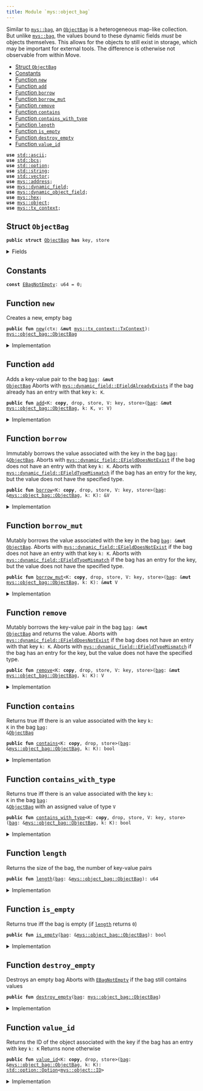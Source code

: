 ```yaml
---
title: Module `mys::object_bag`
---
```


Similar to <code><a href="../mys/bag.md#mys_bag">mys::bag</a></code>, an <code><a href="../mys/object_bag.md#mys_object_bag_ObjectBag">ObjectBag</a></code> is a heterogeneous map-like collection. But unlike
<code><a href="../mys/bag.md#mys_bag">mys::bag</a></code>, the values bound to these dynamic fields _must_ be objects themselves. This allows
for the objects to still exist in storage, which may be important for external tools.
The difference is otherwise not observable from within Move.


-  [Struct `ObjectBag`](#mys_object_bag_ObjectBag)
-  [Constants](#@Constants_0)
-  [Function `new`](#mys_object_bag_new)
-  [Function `add`](#mys_object_bag_add)
-  [Function `borrow`](#mys_object_bag_borrow)
-  [Function `borrow_mut`](#mys_object_bag_borrow_mut)
-  [Function `remove`](#mys_object_bag_remove)
-  [Function `contains`](#mys_object_bag_contains)
-  [Function `contains_with_type`](#mys_object_bag_contains_with_type)
-  [Function `length`](#mys_object_bag_length)
-  [Function `is_empty`](#mys_object_bag_is_empty)
-  [Function `destroy_empty`](#mys_object_bag_destroy_empty)
-  [Function `value_id`](#mys_object_bag_value_id)


<pre><code><b>use</b> <a href="../std/ascii.md#std_ascii">std::ascii</a>;
<b>use</b> <a href="../std/bcs.md#std_bcs">std::bcs</a>;
<b>use</b> <a href="../std/option.md#std_option">std::option</a>;
<b>use</b> <a href="../std/string.md#std_string">std::string</a>;
<b>use</b> <a href="../std/vector.md#std_vector">std::vector</a>;
<b>use</b> <a href="../mys/address.md#mys_address">mys::address</a>;
<b>use</b> <a href="../mys/dynamic_field.md#mys_dynamic_field">mys::dynamic_field</a>;
<b>use</b> <a href="../mys/dynamic_object_field.md#mys_dynamic_object_field">mys::dynamic_object_field</a>;
<b>use</b> <a href="../mys/hex.md#mys_hex">mys::hex</a>;
<b>use</b> <a href="../mys/object.md#mys_object">mys::object</a>;
<b>use</b> <a href="../mys/tx_context.md#mys_tx_context">mys::tx_context</a>;
</code></pre>



<a name="mys_object_bag_ObjectBag"></a>

## Struct `ObjectBag`



<pre><code><b>public</b> <b>struct</b> <a href="../mys/object_bag.md#mys_object_bag_ObjectBag">ObjectBag</a> <b>has</b> key, store
</code></pre>



<details>
<summary>Fields</summary>


<dl>
<dt>
<code>id: <a href="../mys/object.md#mys_object_UID">mys::object::UID</a></code>
</dt>
<dd>
 the ID of this bag
</dd>
<dt>
<code>size: u64</code>
</dt>
<dd>
 the number of key-value pairs in the bag
</dd>
</dl>


</details>

<a name="@Constants_0"></a>

## Constants


<a name="mys_object_bag_EBagNotEmpty"></a>



<pre><code><b>const</b> <a href="../mys/object_bag.md#mys_object_bag_EBagNotEmpty">EBagNotEmpty</a>: u64 = 0;
</code></pre>



<a name="mys_object_bag_new"></a>

## Function `new`

Creates a new, empty bag


<pre><code><b>public</b> <b>fun</b> <a href="../mys/object_bag.md#mys_object_bag_new">new</a>(ctx: &<b>mut</b> <a href="../mys/tx_context.md#mys_tx_context_TxContext">mys::tx_context::TxContext</a>): <a href="../mys/object_bag.md#mys_object_bag_ObjectBag">mys::object_bag::ObjectBag</a>
</code></pre>



<details>
<summary>Implementation</summary>


<pre><code><b>public</b> <b>fun</b> <a href="../mys/object_bag.md#mys_object_bag_new">new</a>(ctx: &<b>mut</b> TxContext): <a href="../mys/object_bag.md#mys_object_bag_ObjectBag">ObjectBag</a> {
    <a href="../mys/object_bag.md#mys_object_bag_ObjectBag">ObjectBag</a> {
        id: <a href="../mys/object.md#mys_object_new">object::new</a>(ctx),
        size: 0,
    }
}
</code></pre>



</details>

<a name="mys_object_bag_add"></a>

## Function `add`

Adds a key-value pair to the bag <code><a href="../mys/bag.md#mys_bag">bag</a>: &<b>mut</b> <a href="../mys/object_bag.md#mys_object_bag_ObjectBag">ObjectBag</a></code>
Aborts with <code><a href="../mys/dynamic_field.md#mys_dynamic_field_EFieldAlreadyExists">mys::dynamic_field::EFieldAlreadyExists</a></code> if the bag already has an entry with
that key <code>k: K</code>.


<pre><code><b>public</b> <b>fun</b> <a href="../mys/object_bag.md#mys_object_bag_add">add</a>&lt;K: <b>copy</b>, drop, store, V: key, store&gt;(<a href="../mys/bag.md#mys_bag">bag</a>: &<b>mut</b> <a href="../mys/object_bag.md#mys_object_bag_ObjectBag">mys::object_bag::ObjectBag</a>, k: K, v: V)
</code></pre>



<details>
<summary>Implementation</summary>


<pre><code><b>public</b> <b>fun</b> <a href="../mys/object_bag.md#mys_object_bag_add">add</a>&lt;K: <b>copy</b> + drop + store, V: key + store&gt;(<a href="../mys/bag.md#mys_bag">bag</a>: &<b>mut</b> <a href="../mys/object_bag.md#mys_object_bag_ObjectBag">ObjectBag</a>, k: K, v: V) {
    ofield::add(&<b>mut</b> <a href="../mys/bag.md#mys_bag">bag</a>.id, k, v);
    <a href="../mys/bag.md#mys_bag">bag</a>.size = <a href="../mys/bag.md#mys_bag">bag</a>.size + 1;
}
</code></pre>



</details>

<a name="mys_object_bag_borrow"></a>

## Function `borrow`

Immutably borrows the value associated with the key in the bag <code><a href="../mys/bag.md#mys_bag">bag</a>: &<a href="../mys/object_bag.md#mys_object_bag_ObjectBag">ObjectBag</a></code>.
Aborts with <code><a href="../mys/dynamic_field.md#mys_dynamic_field_EFieldDoesNotExist">mys::dynamic_field::EFieldDoesNotExist</a></code> if the bag does not have an entry with
that key <code>k: K</code>.
Aborts with <code><a href="../mys/dynamic_field.md#mys_dynamic_field_EFieldTypeMismatch">mys::dynamic_field::EFieldTypeMismatch</a></code> if the bag has an entry for the key, but
the value does not have the specified type.


<pre><code><b>public</b> <b>fun</b> <a href="../mys/borrow.md#mys_borrow">borrow</a>&lt;K: <b>copy</b>, drop, store, V: key, store&gt;(<a href="../mys/bag.md#mys_bag">bag</a>: &<a href="../mys/object_bag.md#mys_object_bag_ObjectBag">mys::object_bag::ObjectBag</a>, k: K): &V
</code></pre>



<details>
<summary>Implementation</summary>


<pre><code><b>public</b> <b>fun</b> <a href="../mys/borrow.md#mys_borrow">borrow</a>&lt;K: <b>copy</b> + drop + store, V: key + store&gt;(<a href="../mys/bag.md#mys_bag">bag</a>: &<a href="../mys/object_bag.md#mys_object_bag_ObjectBag">ObjectBag</a>, k: K): &V {
    ofield::borrow(&<a href="../mys/bag.md#mys_bag">bag</a>.id, k)
}
</code></pre>



</details>

<a name="mys_object_bag_borrow_mut"></a>

## Function `borrow_mut`

Mutably borrows the value associated with the key in the bag <code><a href="../mys/bag.md#mys_bag">bag</a>: &<b>mut</b> <a href="../mys/object_bag.md#mys_object_bag_ObjectBag">ObjectBag</a></code>.
Aborts with <code><a href="../mys/dynamic_field.md#mys_dynamic_field_EFieldDoesNotExist">mys::dynamic_field::EFieldDoesNotExist</a></code> if the bag does not have an entry with
that key <code>k: K</code>.
Aborts with <code><a href="../mys/dynamic_field.md#mys_dynamic_field_EFieldTypeMismatch">mys::dynamic_field::EFieldTypeMismatch</a></code> if the bag has an entry for the key, but
the value does not have the specified type.


<pre><code><b>public</b> <b>fun</b> <a href="../mys/object_bag.md#mys_object_bag_borrow_mut">borrow_mut</a>&lt;K: <b>copy</b>, drop, store, V: key, store&gt;(<a href="../mys/bag.md#mys_bag">bag</a>: &<b>mut</b> <a href="../mys/object_bag.md#mys_object_bag_ObjectBag">mys::object_bag::ObjectBag</a>, k: K): &<b>mut</b> V
</code></pre>



<details>
<summary>Implementation</summary>


<pre><code><b>public</b> <b>fun</b> <a href="../mys/object_bag.md#mys_object_bag_borrow_mut">borrow_mut</a>&lt;K: <b>copy</b> + drop + store, V: key + store&gt;(<a href="../mys/bag.md#mys_bag">bag</a>: &<b>mut</b> <a href="../mys/object_bag.md#mys_object_bag_ObjectBag">ObjectBag</a>, k: K): &<b>mut</b> V {
    ofield::borrow_mut(&<b>mut</b> <a href="../mys/bag.md#mys_bag">bag</a>.id, k)
}
</code></pre>



</details>

<a name="mys_object_bag_remove"></a>

## Function `remove`

Mutably borrows the key-value pair in the bag <code><a href="../mys/bag.md#mys_bag">bag</a>: &<b>mut</b> <a href="../mys/object_bag.md#mys_object_bag_ObjectBag">ObjectBag</a></code> and returns the value.
Aborts with <code><a href="../mys/dynamic_field.md#mys_dynamic_field_EFieldDoesNotExist">mys::dynamic_field::EFieldDoesNotExist</a></code> if the bag does not have an entry with
that key <code>k: K</code>.
Aborts with <code><a href="../mys/dynamic_field.md#mys_dynamic_field_EFieldTypeMismatch">mys::dynamic_field::EFieldTypeMismatch</a></code> if the bag has an entry for the key, but
the value does not have the specified type.


<pre><code><b>public</b> <b>fun</b> <a href="../mys/object_bag.md#mys_object_bag_remove">remove</a>&lt;K: <b>copy</b>, drop, store, V: key, store&gt;(<a href="../mys/bag.md#mys_bag">bag</a>: &<b>mut</b> <a href="../mys/object_bag.md#mys_object_bag_ObjectBag">mys::object_bag::ObjectBag</a>, k: K): V
</code></pre>



<details>
<summary>Implementation</summary>


<pre><code><b>public</b> <b>fun</b> <a href="../mys/object_bag.md#mys_object_bag_remove">remove</a>&lt;K: <b>copy</b> + drop + store, V: key + store&gt;(<a href="../mys/bag.md#mys_bag">bag</a>: &<b>mut</b> <a href="../mys/object_bag.md#mys_object_bag_ObjectBag">ObjectBag</a>, k: K): V {
    <b>let</b> v = ofield::remove(&<b>mut</b> <a href="../mys/bag.md#mys_bag">bag</a>.id, k);
    <a href="../mys/bag.md#mys_bag">bag</a>.size = <a href="../mys/bag.md#mys_bag">bag</a>.size - 1;
    v
}
</code></pre>



</details>

<a name="mys_object_bag_contains"></a>

## Function `contains`

Returns true iff there is an value associated with the key <code>k: K</code> in the bag <code><a href="../mys/bag.md#mys_bag">bag</a>: &<a href="../mys/object_bag.md#mys_object_bag_ObjectBag">ObjectBag</a></code>


<pre><code><b>public</b> <b>fun</b> <a href="../mys/object_bag.md#mys_object_bag_contains">contains</a>&lt;K: <b>copy</b>, drop, store&gt;(<a href="../mys/bag.md#mys_bag">bag</a>: &<a href="../mys/object_bag.md#mys_object_bag_ObjectBag">mys::object_bag::ObjectBag</a>, k: K): bool
</code></pre>



<details>
<summary>Implementation</summary>


<pre><code><b>public</b> <b>fun</b> <a href="../mys/object_bag.md#mys_object_bag_contains">contains</a>&lt;K: <b>copy</b> + drop + store&gt;(<a href="../mys/bag.md#mys_bag">bag</a>: &<a href="../mys/object_bag.md#mys_object_bag_ObjectBag">ObjectBag</a>, k: K): bool {
    ofield::exists_&lt;K&gt;(&<a href="../mys/bag.md#mys_bag">bag</a>.id, k)
}
</code></pre>



</details>

<a name="mys_object_bag_contains_with_type"></a>

## Function `contains_with_type`

Returns true iff there is an value associated with the key <code>k: K</code> in the bag <code><a href="../mys/bag.md#mys_bag">bag</a>: &<a href="../mys/object_bag.md#mys_object_bag_ObjectBag">ObjectBag</a></code>
with an assigned value of type <code>V</code>


<pre><code><b>public</b> <b>fun</b> <a href="../mys/object_bag.md#mys_object_bag_contains_with_type">contains_with_type</a>&lt;K: <b>copy</b>, drop, store, V: key, store&gt;(<a href="../mys/bag.md#mys_bag">bag</a>: &<a href="../mys/object_bag.md#mys_object_bag_ObjectBag">mys::object_bag::ObjectBag</a>, k: K): bool
</code></pre>



<details>
<summary>Implementation</summary>


<pre><code><b>public</b> <b>fun</b> <a href="../mys/object_bag.md#mys_object_bag_contains_with_type">contains_with_type</a>&lt;K: <b>copy</b> + drop + store, V: key + store&gt;(<a href="../mys/bag.md#mys_bag">bag</a>: &<a href="../mys/object_bag.md#mys_object_bag_ObjectBag">ObjectBag</a>, k: K): bool {
    ofield::exists_with_type&lt;K, V&gt;(&<a href="../mys/bag.md#mys_bag">bag</a>.id, k)
}
</code></pre>



</details>

<a name="mys_object_bag_length"></a>

## Function `length`

Returns the size of the bag, the number of key-value pairs


<pre><code><b>public</b> <b>fun</b> <a href="../mys/object_bag.md#mys_object_bag_length">length</a>(<a href="../mys/bag.md#mys_bag">bag</a>: &<a href="../mys/object_bag.md#mys_object_bag_ObjectBag">mys::object_bag::ObjectBag</a>): u64
</code></pre>



<details>
<summary>Implementation</summary>


<pre><code><b>public</b> <b>fun</b> <a href="../mys/object_bag.md#mys_object_bag_length">length</a>(<a href="../mys/bag.md#mys_bag">bag</a>: &<a href="../mys/object_bag.md#mys_object_bag_ObjectBag">ObjectBag</a>): u64 {
    <a href="../mys/bag.md#mys_bag">bag</a>.size
}
</code></pre>



</details>

<a name="mys_object_bag_is_empty"></a>

## Function `is_empty`

Returns true iff the bag is empty (if <code><a href="../mys/object_bag.md#mys_object_bag_length">length</a></code> returns <code>0</code>)


<pre><code><b>public</b> <b>fun</b> <a href="../mys/object_bag.md#mys_object_bag_is_empty">is_empty</a>(<a href="../mys/bag.md#mys_bag">bag</a>: &<a href="../mys/object_bag.md#mys_object_bag_ObjectBag">mys::object_bag::ObjectBag</a>): bool
</code></pre>



<details>
<summary>Implementation</summary>


<pre><code><b>public</b> <b>fun</b> <a href="../mys/object_bag.md#mys_object_bag_is_empty">is_empty</a>(<a href="../mys/bag.md#mys_bag">bag</a>: &<a href="../mys/object_bag.md#mys_object_bag_ObjectBag">ObjectBag</a>): bool {
    <a href="../mys/bag.md#mys_bag">bag</a>.size == 0
}
</code></pre>



</details>

<a name="mys_object_bag_destroy_empty"></a>

## Function `destroy_empty`

Destroys an empty bag
Aborts with <code><a href="../mys/object_bag.md#mys_object_bag_EBagNotEmpty">EBagNotEmpty</a></code> if the bag still contains values


<pre><code><b>public</b> <b>fun</b> <a href="../mys/object_bag.md#mys_object_bag_destroy_empty">destroy_empty</a>(<a href="../mys/bag.md#mys_bag">bag</a>: <a href="../mys/object_bag.md#mys_object_bag_ObjectBag">mys::object_bag::ObjectBag</a>)
</code></pre>



<details>
<summary>Implementation</summary>


<pre><code><b>public</b> <b>fun</b> <a href="../mys/object_bag.md#mys_object_bag_destroy_empty">destroy_empty</a>(<a href="../mys/bag.md#mys_bag">bag</a>: <a href="../mys/object_bag.md#mys_object_bag_ObjectBag">ObjectBag</a>) {
    <b>let</b> <a href="../mys/object_bag.md#mys_object_bag_ObjectBag">ObjectBag</a> { id, size } = <a href="../mys/bag.md#mys_bag">bag</a>;
    <b>assert</b>!(size == 0, <a href="../mys/object_bag.md#mys_object_bag_EBagNotEmpty">EBagNotEmpty</a>);
    id.delete()
}
</code></pre>



</details>

<a name="mys_object_bag_value_id"></a>

## Function `value_id`

Returns the ID of the object associated with the key if the bag has an entry with key <code>k: K</code>
Returns none otherwise


<pre><code><b>public</b> <b>fun</b> <a href="../mys/object_bag.md#mys_object_bag_value_id">value_id</a>&lt;K: <b>copy</b>, drop, store&gt;(<a href="../mys/bag.md#mys_bag">bag</a>: &<a href="../mys/object_bag.md#mys_object_bag_ObjectBag">mys::object_bag::ObjectBag</a>, k: K): <a href="../std/option.md#std_option_Option">std::option::Option</a>&lt;<a href="../mys/object.md#mys_object_ID">mys::object::ID</a>&gt;
</code></pre>



<details>
<summary>Implementation</summary>


<pre><code><b>public</b> <b>fun</b> <a href="../mys/object_bag.md#mys_object_bag_value_id">value_id</a>&lt;K: <b>copy</b> + drop + store&gt;(<a href="../mys/bag.md#mys_bag">bag</a>: &<a href="../mys/object_bag.md#mys_object_bag_ObjectBag">ObjectBag</a>, k: K): Option&lt;ID&gt; {
    ofield::id(&<a href="../mys/bag.md#mys_bag">bag</a>.id, k)
}
</code></pre>



</details>
